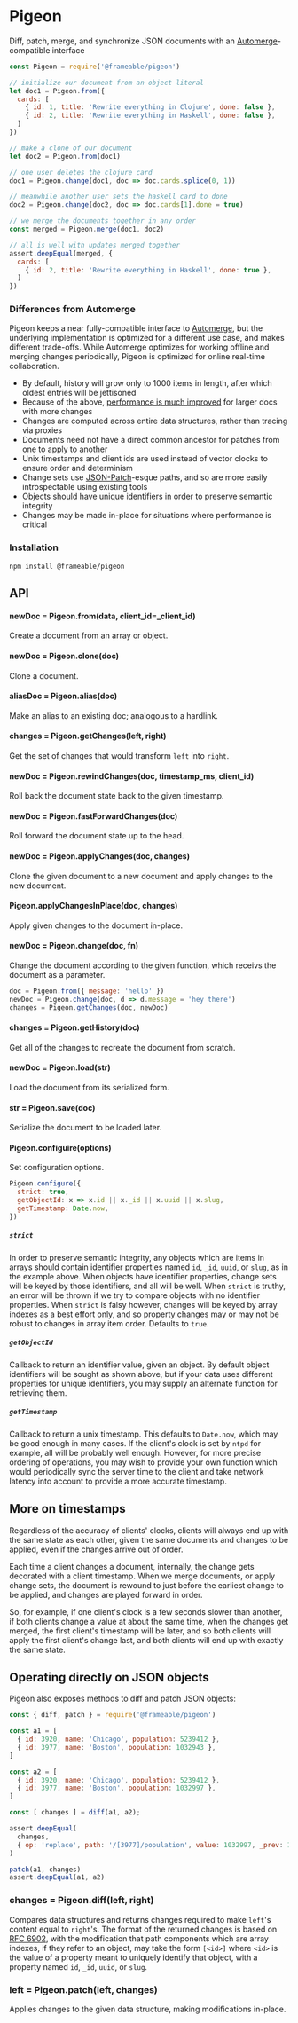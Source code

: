 # Pigeon

Diff, patch, merge, and synchronize JSON documents with an [Automerge](https://github.com/automerge/automerge)-compatible interface

```javascript
const Pigeon = require('@frameable/pigeon')

// initialize our document from an object literal
let doc1 = Pigeon.from({
  cards: [
    { id: 1, title: 'Rewrite everything in Clojure', done: false },
    { id: 2, title: 'Rewrite everything in Haskell', done: false },
  ]
})

// make a clone of our document
let doc2 = Pigeon.from(doc1)

// one user deletes the clojure card
doc1 = Pigeon.change(doc1, doc => doc.cards.splice(0, 1))

// meanwhile another user sets the haskell card to done
doc2 = Pigeon.change(doc2, doc => doc.cards[1].done = true)

// we merge the documents together in any order
const merged = Pigeon.merge(doc1, doc2)

// all is well with updates merged together
assert.deepEqual(merged, {
  cards: [
    { id: 2, title: 'Rewrite everything in Haskell', done: true },
  ]
})
```

### Differences from Automerge

Pigeon keeps a near fully-compatible interface to [Automerge](https://github.com/automerge/automerge), but the underlying implementation is optimized for a different use case, and makes different trade-offs.  While Automerge optimizes for working offline and merging changes periodically, Pigeon is optimized for online real-time collaboration.

- By default, history will grow only to 1000 items in length, after which oldest entries will be jettisoned
- Because of the above, [performance is much improved](https://github.com/frameable/pigeon/wiki/Benchmarks) for larger docs with more changes
- Changes are computed across entire data structures, rather than tracing via proxies
- Documents need not have a direct common ancestor for patches from one to apply to another
- Unix timestamps and client ids are used instead of vector clocks to ensure order and determinism
- Change sets use [JSON-Patch](https://tools.ietf.org/html/rfc6902)-esque paths, and so are more easily introspectable using existing tools
- Objects should have unique identifiers in order to preserve semantic integrity
- Changes may be made in-place for situations where performance is critical


### Installation

```
npm install @frameable/pigeon
```


## API

#### newDoc = Pigeon.from(data, client_id=_client_id)

Create a document from an array or object.

#### newDoc = Pigeon.clone(doc)

Clone a document.

#### aliasDoc = Pigeon.alias(doc)

Make an alias to an existing doc; analogous to a hardlink.

#### changes = Pigeon.getChanges(left, right)

Get the set of changes that would transform `left` into `right`.

#### newDoc = Pigeon.rewindChanges(doc, timestamp_ms, client_id)

Roll back the document state back to the given timestamp.

#### newDoc = Pigeon.fastForwardChanges(doc)

Roll forward the document state up to the head.

#### newDoc = Pigeon.applyChanges(doc, changes)

Clone the given document to a new document and apply changes to the new document.

#### Pigeon.applyChangesInPlace(doc, changes)

Apply given changes to the document in-place.

#### newDoc = Pigeon.change(doc, fn)

Change the document according to the given function, which receivs the document as a parameter.

```javascript
doc = Pigeon.from({ message: 'hello' })
newDoc = Pigeon.change(doc, d => d.message = 'hey there')
changes = Pigeon.getChanges(doc, newDoc)
```

#### changes = Pigeon.getHistory(doc)

Get all of the changes to recreate the document from scratch.

#### newDoc = Pigeon.load(str)

Load the document from its serialized form.

#### str = Pigeon.save(doc)

Serialize the document to be loaded later.

#### Pigeon.configuire(options)

Set configuration options.

```javascript
Pigeon.configure({
  strict: true,
  getObjectId: x => x.id || x._id || x.uuid || x.slug,
  getTimestamp: Date.now,
})
```

##### `strict`

In order to preserve semantic integrity, any objects which are items in arrays should contain identifier properties named `id`, `_id`, `uuid`, or `slug`, as in the example above.  When objects have identifier properties, change sets will be keyed by those identifiers, and all will be well.  When `strict` is truthy, an error will be thrown if we try to compare objects with no identifier properties.  When `strict` is falsy however, changes will be keyed by array indexes as a best effort only, and so property changes may or may not be robust to changes in array item order.  Defaults to `true`.

##### `getObjectId`

Callback to return an identifier value, given an object.  By default object identifiers will be sought as shown above, but if your data uses different properties for unique identifiers, you may supply an alternate function for retrieving them.

##### `getTimestamp`

Callback to return a unix timestamp.  This defaults to `Date.now`, which may be good enough in many cases.  If the client's clock is set by `ntpd` for example, all will be probably well enough.  However, for more precise ordering of operations, you may wish to provide your own function which would periodically sync the server time to the client and take network latency into account to provide a more accurate timestamp.


## More on timestamps

Regardless of the accuracy of clients' clocks, clients will always end up with the same state as each other, given the same documents and changes to be applied, even if the changes arrive out of order.

Each time a client changes a document, internally, the change gets decorated with a client timestamp. When we merge documents, or apply change sets, the document is rewound to just before the earliest change to be applied, and changes are played forward in order.

So, for example, if one client's clock is a few seconds slower than another, if both clients change a value at about the same time, when the changes get merged, the first client's timestamp will be later, and so both clients will apply the first client's change last, and both clients will end up with exactly the same state.



## Operating directly on JSON objects

Pigeon also exposes methods to diff and patch JSON objects:

```javascript
const { diff, patch } = require('@frameable/pigeon')

const a1 = [
  { id: 3920, name: 'Chicago', population: 5239412 },
  { id: 3977, name: 'Boston', population: 1032943 },
]

const a2 = [
  { id: 3920, name: 'Chicago', population: 5239412 },
  { id: 3977, name: 'Boston', population: 1032997 },
]

const [ changes ] = diff(a1, a2);

assert.deepEqual(
  changes,
  { op: 'replace', path: '/[3977]/population', value: 1032997, _prev: 1032943 },
)

patch(a1, changes)
assert.deepEqual(a1, a2)
```

### changes = Pigeon.diff(left, right)

Compares data structures and returns changes required to make `left`'s content equal to `right`'s.  The format of the returned changes is based on [RFC 6902](https://tools.ietf.org/html/rfc6902), with the modification that path components which are array indexes, if they refer to an object, may take the form `[<id>]` where `<id>` is the value of a property meant to uniquely identify that object, with a property named `id`, `_id`, `uuid`, or `slug`.

### left = Pigeon.patch(left, changes)

Applies changes to the given data structure, making modifications in-place.


